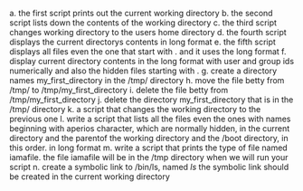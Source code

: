 a. the first script prints out the current working directory
b. the second script lists down the contents of the working directory
c. the third script changes working directory to the users home directory
d. the fourth script displays the current directorys contents in long format
e. the fifth script displays all files even the one that start with . and it uses the long format
f. display current directory contents in the long format with user and group ids numerically and also the hidden files starting with .
g. create a directory names my_first_directory in the /tmp/ directory
h. move the file betty from /tmp/ to /tmp/my_first_directory
i. delete the file betty from /tmp/my_first_directory
j. delete the directory my_first_directory that is in the /tmp/ directory
k. a script that changes the working directory to the previous one
l. write a script that lists all the files even the ones with names beginning with aperios character, which are normally hidden, in the current directory and the parentof the working directory and the /boot directory, in this order. in long format
m. write a script that prints the type of file named iamafile. the file iamafile will be in the /tmp directory when we will run your script
n. create a symbolic link to /bin/ls, named _ls_ the symbolic link should be created in the current working directory
 

